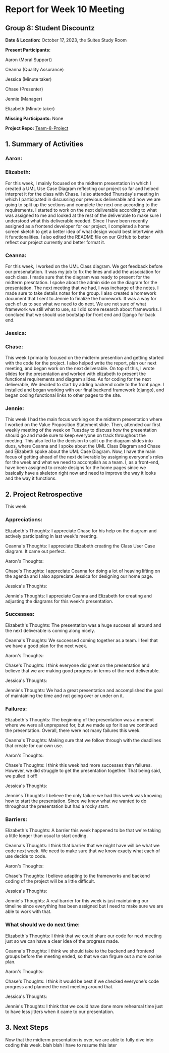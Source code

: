 # Report for Week 10 Meeting

## Group 8: Student Discountz

**Date & Location:** October 17, 2023, the Suites Study Room

**Present Participants:**

Aaron (Moral Support)

Ceanna (Quality Assurance) 

Jessica (Minute taker)

Chase (Presenter)

Jennie (Manager)

Elizabeth (Minute taker)

**Missing Participants:** None 

**Project Repo:** [Team-8-Project](https://github.com/aaronr7734/team-8-project "Our Repository")



## 1. Summary of Activities

### **Aaron**:


### **Elizabeth**:

For this week, I mainly focused on the midterm presentation in which I created a UML Use Case Diagram reflecting our project so far and helped interpret
it for the class with Chase. I also attended Thursday's meeting in which I participated in discussing our previous deliverable and how we are going to split up the sections and complete the next one according to the requirements. I started to work on the next deliverable according to what was assigned to me and looked at the rest of the deliverable to make sure I understood what this deliverable needed. Since I have been recently assigned as a frontend developer for our project, I completed a home screen sketch to get a better idea of what design would best intertwine with it functionalities. I also edited the README file on our GitHub to better reflect our project currently and better format it.

### **Ceanna**:
For this week, I worked on the UML Class diagram. We got feedback before our presenatation. It was my job to fix the lines and add the association for each class. I made sure that the diagram was ready to present for the midterm presntation. I spoke about the admin side on the diagram for the presentation. The next meeting that we had, I was incharge of the notes. I made sure to take details notes for the group. I also created a homework document that I sent to Jennie to finalize the homework. It was a way for each of us to see what we need to do next. We are not sure of what framework we still what to use, so I did some research about frameworks. I conclued that we should use bootstap for front end and Django for back end.

### **Jessica**:


### **Chase**:

This week I primarily focused on the midterm presention and getting started with the code for the project. I also helped write the report, plan our next meeting, and began work on the next deliverable. On top of this, I wrote slides for the presentation and worked with elizabeth to present the functional requirements and diagram slides. As for coding for the next deliverable, We decided to start by adding backend code to the front page. I installed and began working with our final backend framework (django), and began coding functional links to other pages to the site.

### **Jennie**:

This week I had the main focus working on the midterm presentation where I worked on the Value Proposition Statement slide. Then, attended our first weekly meeting of the week on Tuesday to discuss how the presentation should go and made sure to keep everyone on track throughout the meeting. This also led to the decision to split up the diagram slides into duos, where Ceanna and I spoke about the UML Class Diagram and Chase and Elizabeth spoke about the UML Case Diagram. Now, I have the main focus of getting ahead of the next deliverable by assigning everyone's roles for the week and what we need to accomplish as a team. I, as a front-end, have been assigned to create designs for the home pages since we basically have a skeleton right now and need to improve the way it looks and the way it functions. 


## 2. Project Retrospective

This week 

### **Appreciations**: 

   Elizabeth's Thoughts: I appreciate Chase for his help on the diagram and actively participating in last week's meeting.
   
   Ceanna's Thoughts: I appreciate Elizabeth creating the Class User Case diagram. It came out perfect.

   
   Aaron's Thoughts: 

   
   Chase's Thoughts: I appreciate Ceanna for doing a lot of heaving lifting on the agenda and I also appreciate Jessica for designing our home page.
   
   
   Jessica's Thoughts: 
   
   
   Jennie's Thoughts: I appreciate Ceanna and Elizabeth for creating and adjusting the diagrams for this week's presentation.


### **Successes**: 

   Elizabeth's Thoughts: The presentation was a huge success all around and the next deliverable is coming along nicely. 

   
   Ceanna's Thoughts: We successed coming together as a team. I feel that we have a good plan for the next week.

   
   Aaron's Thoughts: 

   
   Chase's Thoughts: I think everyone did great on the presentation and believe that we are making good progress in terms of the next deliverable.

   
   Jessica's Thoughts: 

   
   Jennie's Thoughts: We had a great presentation and accomplished the goal of maintaining the time and not going over or under on it.


### **Failures**: 

   Elizabeth's Thoughts: The beginning of the presentation was a moment where we were all unprepared for, but we made up for it as we continued the presentation. Overall, there were not many failures this week.

   
   Ceanna's Thoughts: Making sure that we follow through with the deadlines that create for our own use.

   
   Aaron's Thoughts: 

   
   Chase's Thoughts: I think this week had more successes than failures. However, we did struggle to get the presentation together. That being said, we pulled it off!

   
   Jessica's Thoughts: 

   
   Jennie's Thoughts: I believe the only failure we had this week was knowing how to start the presentation. Since we knew what we wanted to do throughout the presentation but had a rocky start.


### **Barriers**: 

   Elizabeth's Thoughts: A barrier this week happened to be that we're taking a little longer than usual to start coding.

   
   Ceanna's Thoughts: I think that barrier that we might have will be what we code next week. We need to make sure that we know exacty what each of use decide to code.

   
   Aaron's Thoughts: 
   
   
   Chase's Thoughts: I believe adapting to the frameworks and backend coding of the project will be a little difficult.
   
   
   Jessica's Thoughts: 

   
   Jennie's Thoughts: A real barrier for this week is just maintaining our timeline since everything has been assigned but I need to make sure we are able to work with that. 

   
### **What should we do next time**: 

   Elizabeth's Thoughts: I think that we could share our code for next meeting just so we can have a clear idea of the progress made.

   
   Ceanna's Thoughts: I think we should take to the backend and frontend groups before the meeting ended, so that we can firgure out a more conise plan.

   
   Aaron's Thoughts:

   
   Chase's Thoughts: I think it would be best if we checked everyone's code progress and planned the next meeting around that.
   
   
   Jessica's Thoughts: 

   
   Jennie's Thoughts: I think that we could have done more rehearsal time just to have less jitters when it came to our presentation.
   
   
## 3. Next Steps

Now that the midterm presentation is over, we are able to fully dive into coding this week. blah blah i have to resume this later


